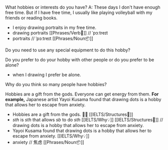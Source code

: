 What hobbies or interests do you have?
A: These days I don't have enough free time. But if I have free time, I usually like playing volleyball with my friends or reading books.
- I enjoy drawing portraits in my free time.
- drawing portraits [[Phrases/Verb🏃]]  // ˈpɔːtreɪt
- portraits // ˈpɔːtreɪt [[Phrases/Noun📦]] 


Do you need to use any special equipment to do this hobby?



Do you prefer to do your hobby with other people or do you prefer to be alone?
- when I drawing I prefer be alone.

Why do you think so many people have hobbies?

Hobbies are a gift from the gods. Everyone can get energy from them. **For example,**  Japanese artist Yayoi Kusama found that drawing dots is a hobby that allows her to escape from anxiety.

- Hobbies are a gift from the gods. 🎁👼 [[IELTS/Structures🧱]] 
- _sth_ is _sth_ that allows _sb_ to do _sth_ [[IELTS/Why💡]] [[IELTS/Structures🧱]] // drawing dots is a hobby that allows her to escape from anxiety.
- Yayoi Kusama found that drawing dots is a hobby that allows her to escape from anxiety. [[IELTS/Why💡]] 
- anxiety // 焦虑 [[Phrases/Noun📦]] 